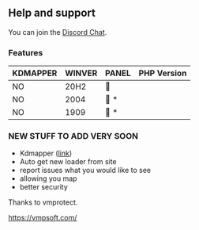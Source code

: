 ## Help and support

You can join the [Discord Chat](https://discord.gg/A5t2t6dBw4).


### Features

| KDMAPPER         | WINVER  | PANEL              | PHP Version |
| ---------------- | ------- | ------------------ | ----------- |
| NO               | 20H2    | :red_circle:       |             |
| NO               | 2004    | :red_circle: \*    |             |
| NO               | 1909    | :red_circle: \*    |             |


### NEW STUFF TO ADD VERY SOON

- Kdmapper ([link](https://github.com/TheCruZ/kdmapper)) 
- Auto get new loader from site
- report issues what you would like to see 
- allowing you map 
- better security 


Thanks to vmprotect.

https://vmpsoft.com/
